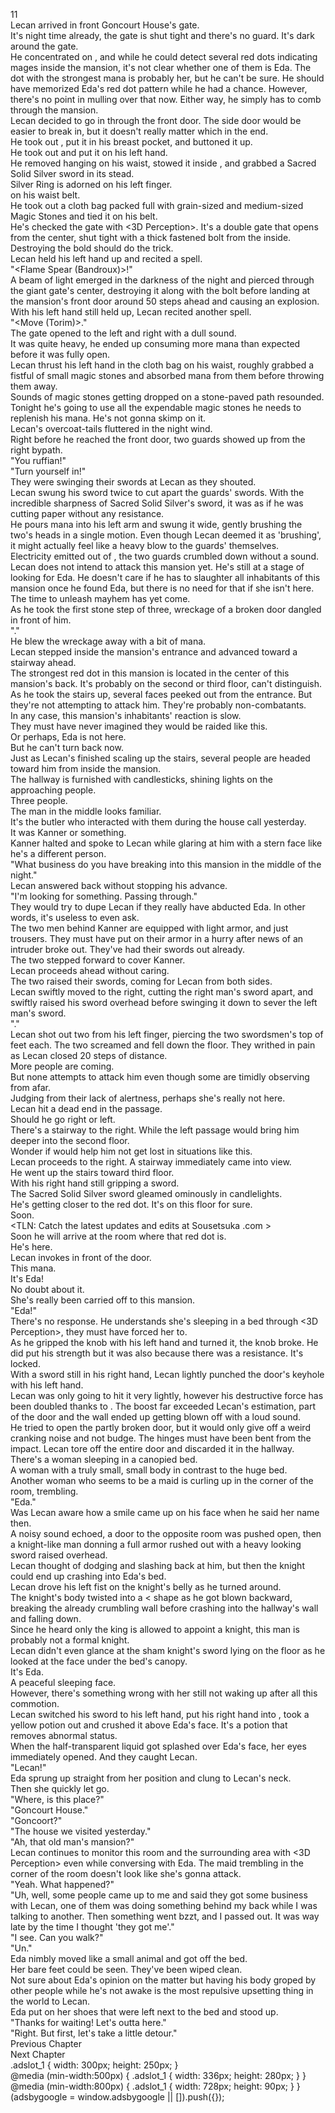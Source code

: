 11<br/>
Lecan arrived in front Goncourt House's gate.<br/>
It's night time already, the gate is shut tight and there's no guard. It's dark around the gate.<br/>
He concentrated on <Life Detection>, and while he could detect several red dots indicating mages inside the mansion, it's not clear whether one of them is Eda. The dot with the strongest mana is probably her, but he can't be sure. He should have memorized Eda's red dot pattern while he had a chance. However, there's no point in mulling over that now. Either way, he simply has to comb through the mansion.<br/>
Lecan decided to go in through the front door. The side door would be easier to break in, but it doesn't really matter which in the end.<br/>
He took out <Guardian Jewel of Zana>, put it in his breast pocket, and buttoned it up.<br/>
He took out <Lightning Dragon Gauntlet> and put it on his left hand.<br/>
He removed <Sword of Rusk> hanging on his waist, stowed it inside <Storage>, and grabbed a Sacred Solid Silver sword in its stead.<br/>
Silver Ring is adorned on his left finger.<br/>
<Dagger of Harut> on his waist belt.<br/>
He took out a cloth bag packed full with grain-sized and medium-sized Magic Stones and tied it on his belt.<br/>
He's checked the gate with <3D Perception>. It's a double gate that opens from the center, shut tight with a thick fastened bolt from the inside. Destroying the bold should do the trick.<br/>
Lecan held his left hand up and recited a spell.<br/>
"<Flame Spear (Bandroux)>!"<br/>
A beam of light emerged in the darkness of the night and pierced through the giant gate's center, destroying it along with the bolt before landing at the mansion's front door around 50 steps ahead and causing an explosion.<br/>
With his left hand still held up, Lecan recited another spell.<br/>
"<Move (Torim)>."<br/>
The gate opened to the left and right with a dull sound.<br/>
It was quite heavy, he ended up consuming more mana than expected before it was fully open.<br/>
Lecan thrust his left hand in the cloth bag on his waist, roughly grabbed a fistful of small magic stones and absorbed mana from them before throwing them away.<br/>
Sounds of magic stones getting dropped on a stone-paved path resounded.<br/>
Tonight he's going to use all the expendable magic stones he needs to replenish his mana. He's not gonna skimp on it.<br/>
Lecan's <Overking Bear> overcoat-tails fluttered in the night wind.<br/>
Right before he reached the front door, two guards showed up from the right bypath.<br/>
"You ruffian!"<br/>
"Turn yourself in!"<br/>
They were swinging their swords at Lecan as they shouted.<br/>
Lecan swung his sword twice to cut apart the guards' swords. With the incredible sharpness of Sacred Solid Silver's sword, it was as if he was cutting paper without any resistance.<br/>
He pours mana into his left arm and swung it wide, gently brushing the two's heads in a single motion. Even though Lecan deemed it as 'brushing', it might actually feel like a heavy blow to the guards' themselves.<br/>
Electricity emitted out of <Lightning Dragon Gauntlet>, the two guards crumbled down without a sound.<br/>
Lecan does not intend to attack this mansion yet. He's still at a stage of looking for Eda. He doesn't care if he has to slaughter all inhabitants of this mansion once he found Eda, but there is no need for that if she isn't here. The time to unleash mayhem has yet come.<br/>
As he took the first stone step of three, wreckage of a broken door dangled in front of him.<br/>
"<Flame Spear>."<br/>
He blew the wreckage away with a bit of mana.<br/>
Lecan stepped inside the mansion's entrance and advanced toward a stairway ahead.<br/>
The strongest red dot in this mansion is located in the center of this mansion's back. It's probably on the second or third floor, <Life Detection> can't distinguish.<br/>
As he took the stairs up, several faces peeked out from the entrance. But they're not attempting to attack him. They're probably non-combatants.<br/>
In any case, this mansion's inhabitants' reaction is slow.<br/>
They must have never imagined they would be raided like this.<br/>
Or perhaps, Eda is not here.<br/>
But he can't turn back now.<br/>
Just as Lecan's finished scaling up the stairs, several people are headed toward him from inside the mansion.<br/>
The hallway is furnished with candlesticks, shining lights on the approaching people.<br/>
Three people.<br/>
The man in the middle looks familiar.<br/>
It's the butler who interacted with them during the house call yesterday.<br/>
It was Kanner or something.<br/>
Kanner halted and spoke to Lecan while glaring at him with a stern face like he's a different person.<br/>
"What business do you have breaking into this mansion in the middle of the night."<br/>
Lecan answered back without stopping his advance.<br/>
"I'm looking for something. Passing through."<br/>
They would try to dupe Lecan if they really have abducted Eda. In other words, it's useless to even ask.<br/>
The two men behind Kanner are equipped with light armor, and just trousers. They must have put on their armor in a hurry after news of an intruder broke out. They've had their swords out already.<br/>
The two stepped forward to cover Kanner.<br/>
Lecan proceeds ahead without caring.<br/>
The two raised their swords, coming for Lecan from both sides.<br/>
Lecan swiftly moved to the right, cutting the right man's sword apart, and swiftly raised his sword overhead before swinging it down to sever the left man's sword.<br/>
"<Flame Arrow>."<br/>
Lecan shot out two <Flame Arrows> from his left finger, piercing the two swordsmen's top of feet each. The two screamed and fell down the floor. They writhed in pain as Lecan closed 20 steps of distance.<br/>
More people are coming.<br/>
But none attempts to attack him even though some are timidly observing from afar.<br/>
Judging from their lack of alertness, perhaps she's really not here.<br/>
Lecan hit a dead end in the passage.<br/>
Should he go right or left.<br/>
There's a stairway to the right. While the left passage would bring him deeper into the second floor.<br/>
Wonder if <Graph Making> would help him not get lost in situations like this.<br/>
Lecan proceeds to the right. A stairway immediately came into view.<br/>
He went up the stairs toward third floor.<br/>
With his right hand still gripping a sword.<br/>
The Sacred Solid Silver sword gleamed ominously in candlelights.<br/>
He's getting closer to the red dot. It's on this floor for sure.<br/>
Soon.<br/>
<TLN: Catch the latest updates and edits at Sousetsuka .com ><br/>
Soon he will arrive at the room where that red dot is.<br/>
He's here.<br/>
Lecan invokes <Mana Detection> in front of the door.<br/>
This mana.<br/>
It's Eda!<br/>
No doubt about it.<br/>
She's really been carried off to this mansion.<br/>
"Eda!"<br/>
There's no response. He understands she's sleeping in a bed through <3D Perception>, they must have forced her to.<br/>
As he gripped the knob with his left hand and turned it, the knob broke. He did put his strength but it was also because there was a resistance. It's locked.<br/>
With a sword still in his right hand, Lecan lightly punched the door's keyhole with his left hand.<br/>
Lecan was only going to hit it very lightly, however his destructive force has been doubled thanks to <Guardian Jewel of Zana>. The boost far exceeded Lecan's estimation, part of the door and the wall ended up getting blown off with a loud sound.<br/>
He tried to open the partly broken door, but it would only give off a weird cranking noise and not budge. The hinges must have been bent from the impact. Lecan tore off the entire door and discarded it in the hallway.<br/>
There's a woman sleeping in a canopied bed.<br/>
A woman with a truly small, small body in contrast to the huge bed.<br/>
Another woman who seems to be a maid is curling up in the corner of the room, trembling.<br/>
"Eda."<br/>
Was Lecan aware how a smile came up on his face when he said her name then.<br/>
A noisy sound echoed, a door to the opposite room was pushed open, then a knight-like man donning a full armor rushed out with a heavy looking sword raised overhead.<br/>
Lecan thought of dodging and slashing back at him, but then the knight could end up crashing into Eda's bed.<br/>
Lecan drove his left fist on the knight's belly as he turned around.<br/>
The knight's body twisted into a < shape as he got blown backward, breaking the already crumbling wall before crashing into the hallway's wall and falling down.<br/>
Since he heard only the king is allowed to appoint a knight, this man is probably not a formal knight.<br/>
Lecan didn't even glance at the sham knight's sword lying on the floor as he looked at the face under the bed's canopy.<br/>
It's Eda.<br/>
A peaceful sleeping face.<br/>
However, there's something wrong with her still not waking up after all this commotion.<br/>
Lecan switched his sword to his left hand, put his right hand into <Storage>, took a yellow potion out and crushed it above Eda's face. It's a potion that removes abnormal status.<br/>
When the half-transparent liquid got splashed over Eda's face, her eyes immediately opened. And they caught Lecan.<br/>
"Lecan!"<br/>
Eda sprung up straight from her position and clung to Lecan's neck.<br/>
Then she quickly let go.<br/>
"Where, is this place?"<br/>
"Goncourt House."<br/>
"Goncoort?"<br/>
"The house we visited yesterday."<br/>
"Ah, that old man's mansion?"<br/>
Lecan continues to monitor this room and the surrounding area with <3D Perception> even while conversing with Eda. The maid trembling in the corner of the room doesn't look like she's gonna attack.<br/>
"Yeah. What happened?"<br/>
"Uh, well, some people came up to me and said they got some business with Lecan, one of them was doing something behind my back while I was talking to another. Then something went bzzt, and I passed out. It was way late by the time I thought 'they got me'."<br/>
"I see. Can you walk?"<br/>
"Un."<br/>
Eda nimbly moved like a small animal and got off the bed.<br/>
Her bare feet could be seen. They've been wiped clean.<br/>
Not sure about Eda's opinion on the matter but having his body groped by other people while he's not awake is the most repulsive upsetting thing in the world to Lecan.<br/>
Eda put on her shoes that were left next to the bed and stood up.<br/>
"Thanks for waiting! Let's outta here."<br/>
"Right. But first, let's take a little detour."<br/>
Previous Chapter<br/>
Next Chapter <br/>
.adslot_1 { width: 300px; height: 250px; }<br/>
@media (min-width:500px) { .adslot_1 { width: 336px; height: 280px; } }<br/>
@media (min-width:800px) { .adslot_1 { width: 728px; height: 90px; } }<br/>
(adsbygoogle = window.adsbygoogle || []).push({});<br/>
